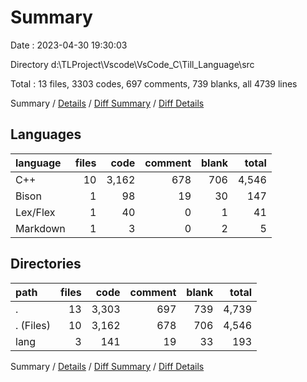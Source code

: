 # Summary

Date : 2023-04-30 19:30:03

Directory d:\\TLProject\\Vscode\\VsCode_C\\Till_Language\\src

Total : 13 files,  3303 codes, 697 comments, 739 blanks, all 4739 lines

Summary / [Details](details.md) / [Diff Summary](diff.md) / [Diff Details](diff-details.md)

## Languages
| language | files | code | comment | blank | total |
| :--- | ---: | ---: | ---: | ---: | ---: |
| C++ | 10 | 3,162 | 678 | 706 | 4,546 |
| Bison | 1 | 98 | 19 | 30 | 147 |
| Lex/Flex | 1 | 40 | 0 | 1 | 41 |
| Markdown | 1 | 3 | 0 | 2 | 5 |

## Directories
| path | files | code | comment | blank | total |
| :--- | ---: | ---: | ---: | ---: | ---: |
| . | 13 | 3,303 | 697 | 739 | 4,739 |
| . (Files) | 10 | 3,162 | 678 | 706 | 4,546 |
| lang | 3 | 141 | 19 | 33 | 193 |

Summary / [Details](details.md) / [Diff Summary](diff.md) / [Diff Details](diff-details.md)